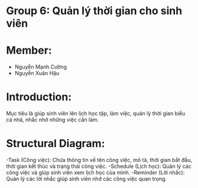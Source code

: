 # Group 6: Quản lý thời gian cho sinh viên
# Member: 
- Nguyễn Mạnh Cường
- Nguyễn Xuân Hậu
# Introduction: 
Mục tiêu là giúp sinh viên lên lịch học tập, làm việc, quản lý thời gian biểu cá nhâ, nhắc nhở những việc cần làm.
# Structural Diagram:
-Task (Công việc): Chứa thông tin về tên công việc, mô tả, thời gian bắt đầu, thời gian kết thúc và trạng thái công việc. 
-Schedule (Lịch học): Quản lý các công việc và giúp sinh viên xem lịch học của mình. 
-Reminder (Lời nhắc): Quản lý các lời nhắc giúp sinh viên nhớ các công việc quan trọng.
